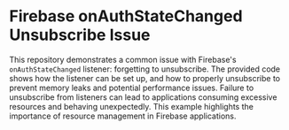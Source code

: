 # Firebase onAuthStateChanged Unsubscribe Issue

This repository demonstrates a common issue with Firebase's `onAuthStateChanged` listener: forgetting to unsubscribe.  The provided code shows how the listener can be set up, and how to properly unsubscribe to prevent memory leaks and potential performance issues.  Failure to unsubscribe from listeners can lead to applications consuming excessive resources and behaving unexpectedly.  This example highlights the importance of resource management in Firebase applications.